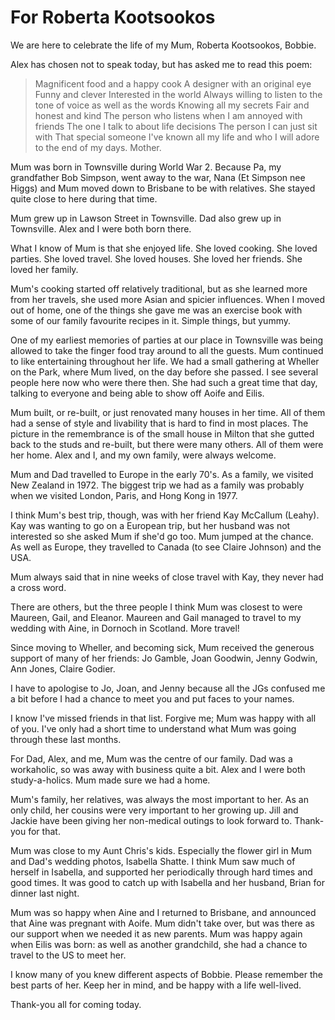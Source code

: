 # For Roberta Kootsookos

We are here to celebrate the life of my Mum, Roberta Kootsookos, Bobbie.

Alex has chosen not to speak today, but has asked me to read this poem:

 > Magnificent food and a happy cook
 > A designer with an original eye
 > Funny and clever
 > Interested in the world
 > Always willing to listen to the tone of voice as well as the words
 > Knowing all my secrets
 > Fair and honest and kind
 > The person who listens when I am annoyed with friends
 > The one I talk to about life decisions
 > The person I can just sit with
 > That special someone I've known all my life and who I will adore to the end of my days.
 > Mother.

Mum was born in Townsville during World War 2. Because Pa, my grandfather Bob Simpson, went away to the war, Nana (Et Simpson nee Higgs) and Mum moved down to Brisbane to be with relatives. She stayed quite close to here during that time.

Mum grew up in Lawson Street in Townsville. Dad also grew up in Townsville. Alex and I were both born there.

What I know of Mum is that she enjoyed life. She loved cooking. She loved parties. She loved travel. She loved houses. She loved her friends. She loved her family.

Mum's cooking started off relatively traditional, but as she learned more from her travels, she used more Asian and spicier influences. When I moved out of home, one of the things she gave me was an exercise book with some of our family favourite recipes in it. Simple things, but yummy.

One of my earliest memories of parties at our place in Townsville was being allowed to take the finger food tray around to all the guests. Mum continued to like entertaining throughout her life. We had a small gathering at Wheller on the Park, where Mum lived, on the day before she passed. I see several people here now who were there then. She had such a great time that day, talking to everyone and being able to show off Aoife and Eilis.

Mum built, or re-built, or just renovated many houses in her time. All of them had a sense of style and livability that is hard to find in most places. The picture in the remembrance is of the small house in Milton that she gutted back to the studs and re-built, but there were many others. All of them were her home. Alex and I, and my own family, were always welcome.

Mum and Dad travelled to Europe in the early 70's. As a family, we visited New Zealand in 1972. The biggest trip we had as a family was probably when we visited London, Paris, and Hong Kong in 1977.

I think Mum's best trip, though, was with her friend Kay McCallum (Leahy). Kay was wanting to go on a European trip, but her husband was not interested so she asked Mum if she'd go too. Mum jumped at the chance. As well as Europe, they travelled to Canada (to see Claire Johnson) and the USA.

Mum always said that in nine weeks of close travel with Kay, they never had a cross word.

There are others, but the three people I think Mum was closest to were Maureen, Gail, and Eleanor. Maureen and Gail managed to travel to my wedding with Aine, in Dornoch in Scotland. More travel!

Since moving to Wheller, and becoming sick, Mum received the generous support of many of her friends: Jo Gamble, Joan Goodwin, Jenny Godwin, Ann Jones, Claire Godier.

I have to apologise to Jo, Joan, and Jenny because all the JGs confused me a bit before I had a chance to meet you and put faces to your names.

I know I've missed friends in that list. Forgive me; Mum was happy with all of you. I've only had a short time to understand what Mum was going through these last months.

For Dad, Alex, and me, Mum was the centre of our family. Dad was a workaholic, so was away with business quite a bit. Alex and I were both study-a-holics. Mum made sure we had a home.

Mum's family, her relatives, was always the most important to her. As an only child, her cousins were very important to her growing up. Jill and Jackie have been giving her non-medical outings to look forward to. Thank-you for that.

Mum was close to my Aunt Chris's kids. Especially the flower girl in Mum and Dad's wedding photos, Isabella Shatte. I think Mum saw much of herself in Isabella, and supported her periodically through hard times and good times. It was good to catch up with Isabella and her husband, Brian for dinner last night.

Mum was so happy when Aine and I returned to Brisbane, and announced that Aine was pregnant with Aoife. Mum didn't take over, but was there as our support when we needed it as new parents. Mum was happy again when Eilis was born: as well as another grandchild, she had a chance to travel to the US to meet her.

I know many of you knew different aspects of Bobbie. Please remember the best parts of her. Keep her in mind, and be happy with a life well-lived.

Thank-you all for coming today.